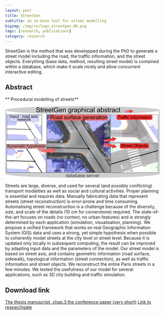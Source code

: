 ```yaml
---
layout: post
title: StreetGen
subtitle: an in-base tool for street modelling
bigimg: /img/re/logo_streetgen_HQ.png
tags: [research, publications]
category: research
---
```


StreetGen is the method that was developped during the PhD to generate a street model including the road, the traffic information, and the street objects.
Everything (base data, method, resulting street model) is contained within a database, which make it scale nicely and allow concurrent interactive editing.

## Abstract

** Procedural modelling of streets**

![StreetGen Graphical abstract](/img/re/streetgen_graphical_abstract.png)

Streets are large, diverse, and used for several (and possibly conflicting) transport
modalities as well as social and cultural activities. Proper planning is essential and requires
data. Manually fabricating data that represent streets (street reconstruction) is
error-prone and time consuming. Automatising street reconstruction is a challenge because
of the diversity, size, and scale of the details (10 cm for cornerstone) required. The
state-of-the-art focuses on roads (no context, no urban features) and is strongly determined
by each application (simulation, visualisation, planning). We propose a unified
framework that works on real Geographic Information System (GIS) data and uses a
strong, yet simple hypothesis when possible to coherently model streets at the city level
or street level. Because it is updated only locally in subsequent computing, the result
can be improved by adapting input data and the parameters of the model. Our street
model is based on street axis, and contains geometric information (road surface, sidewalk),
topological information (street connection), as well as traffic information and 
street objects. We reconstruct the entire Paris streets in a few minutes. We tested the
usefulness of our model for several applications, such as 3D city building and traffic
simulation.


## Download link
[The thesis manuscript, chap.3 ](https://github.com/Remi-C/inverse_procedural_street_modelling)
[the conference paper (very short)](/_collection/Cura_2015_StreetGen.pdf) 
[Link to researchgate](https://www.researchgate.net/publication/283184997_STREETGEN_IN-BASE_PROCEDURAL-BASED_ROAD_GENERATION)
